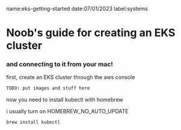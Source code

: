 name:eks-getting-started
date:07/01/2023
label:systems

# Noob's guide for creating an EKS cluster
### and connecting to it from your mac!

first, create an EKS cluster through the aws console

```bash
TODO: put images and stuff here
```

now you need to install kubectl with homebrew

i usually turn on HOMEBREW_NO_AUTO_UPDATE

```bash
brew install kubectl
```

